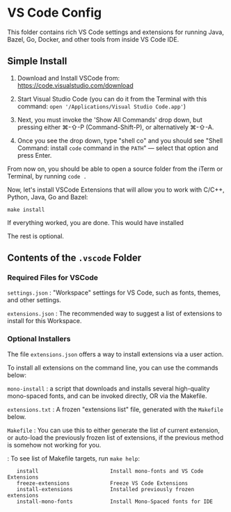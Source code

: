 # VS Code Config

This folder contains rich VS Code settings and extensions for running Java, Bazel, Go, Docker, and other tools from inside VS Code IDE.

## Simple Install

1. Download and Install VSCode from: https://code.visualstudio.com/download

2. Start Visual Studio Code (you can do it from the Terminal with this command:
    `open '/Applications/Visual Studio Code.app'`)

3. Next, you must invoke the 'Show All Commands' drop down, but pressing either ⌘-⇧-P (Command-Shift-P), or alternatively  ⌘-⇧-A. 
   
4. Once you see the drop down, type "shell co" and you should see "Shell Command: install `code` command in the `PATH`" — select that option and press Enter.

From now on, you should be able to open a source folder from the iTerm or Terminal, by running `code .`

Now, let's install VSCode Extensions that will allow you to work with C/C++, Python, Java, Go and Bazel:

```
make install
```

If everything worked, you are done. This would have installed 

The rest is optional.

## Contents of the `.vscode` Folder

### Required Files for VSCode

`settings.json`
: "Workspace" settings for VS Code, such as fonts, themes, and other settings.

`extensions.json`
: The recommended way to suggest a list of extensions to install for this Workspace.

### Optional Installers

The file `extensions.json` offers a way to install extensions via a user action.

To install all extensions on the command line, you can use the commands below:

`mono-install`
: a script that downloads and installs several high-quality mono-spaced fonts, and can be invoked directly, OR via the Makefile.

`extensions.txt`
: A frozen "extensions list" file, generated with the `Makefile` below.

`Makefile`
: You can use this to either generate the list of current extension, or auto-load the previously frozen list of extensions, if the previous method is somehow not working for you.

: To see list of Makefile targets, run `make help`:

```
   install                       Install mono-fonts and VS Code Extensions
   freeze-extensions             Freeze VS Code Extensions
   install-extensions            Installed previously frozen extensions
   install-mono-fonts            Install Mono-Spaced fonts for IDE
```
